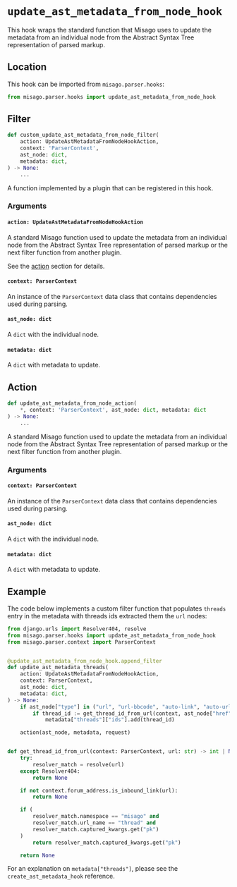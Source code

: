 # `update_ast_metadata_from_node_hook`

This hook wraps the standard function that Misago uses to update the metadata from an individual node from the Abstract Syntax Tree representation of parsed markup.


## Location

This hook can be imported from `misago.parser.hooks`:

```python
from misago.parser.hooks import update_ast_metadata_from_node_hook
```


## Filter

```python
def custom_update_ast_metadata_from_node_filter(
    action: UpdateAstMetadataFromNodeHookAction,
    context: 'ParserContext',
    ast_node: dict,
    metadata: dict,
) -> None:
    ...
```

A function implemented by a plugin that can be registered in this hook.


### Arguments

#### `action: UpdateAstMetadataFromNodeHookAction`

A standard Misago function used to update the metadata from an individual node from the Abstract Syntax Tree representation of parsed markup or the next filter function from another plugin.

See the [action](#action) section for details.


#### `context: ParserContext`

An instance of the `ParserContext` data class that contains dependencies used during parsing.


#### `ast_node: dict`

A `dict` with the individual node.


#### `metadata: dict`

A `dict` with metadata to update.


## Action

```python
def update_ast_metadata_from_node_action(
    *, context: 'ParserContext', ast_node: dict, metadata: dict
) -> None:
    ...
```

A standard Misago function used to update the metadata from an individual node from the Abstract Syntax Tree representation of parsed markup or the next filter function from another plugin.


### Arguments

#### `context: ParserContext`

An instance of the `ParserContext` data class that contains dependencies used during parsing.


#### `ast_node: dict`

A `dict` with the individual node.


#### `metadata: dict`

A `dict` with metadata to update.


## Example

The code below implements a custom filter function that populates `threads` entry in the metadata with threads ids extracted them the `url` nodes:

```python
from django.urls import Resolver404, resolve
from misago.parser.hooks import update_ast_metadata_from_node_hook
from misago.parser.context import ParserContext


@update_ast_metadata_from_node_hook.append_filter
def update_ast_metadata_threads(
    action: UpdateAstMetadataFromNodeHookAction,
    context: ParserContext,
    ast_node: dict,
    metadata: dict,
) -> None:
    if ast_node["type"] in ("url", "url-bbcode", "auto-link", "auto-url"):
        if thread_id := get_thread_id_from_url(context, ast_node["href"])
            metadata["threads"]["ids"].add(thread_id)

    action(ast_node, metadata, request)


def get_thread_id_from_url(context: ParserContext, url: str) -> int | None:
    try:
        resolver_match = resolve(url)
    except Resolver404:
        return None

    if not context.forum_address.is_inbound_link(url):
        return None

    if (
        resolver_match.namespace == "misago" and
        resolver_match.url_name == "thread" and
        resolver_match.captured_kwargs.get("pk")
    )
        return resolver_match.captured_kwargs.get("pk")

    return None
```

For an explanation on `metadata["threads"]`, please see the `create_ast_metadata_hook` reference.